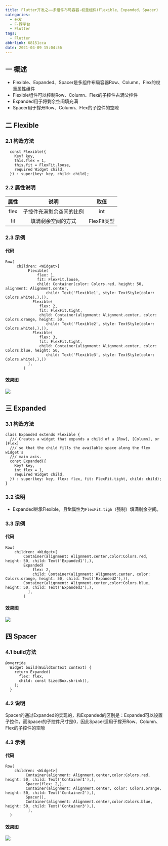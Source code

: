 ```yaml
---
title: Flutter开发之——多组件布局容器-权重组件(Flexible、Expanded、Spacer)
categories:
  - 开发
  - F-跨平台
  - Flutter
tags:
  - Flutter
abbrlink: 68151cca
date: 2021-04-09 15:04:56
---
```

## 一  概述

* Flexible、Expanded、Spacer是多组件布局容器Row、Column、Flex的权重属性组件
* Flexible组件可以控制Row、Column、Flex的子控件占满父控件
* Expanded用于将剩余空间填充满
* Spacer用于撑开Row、Column、Flex的子控件的空隙

<!--more-->

## 二 Flexible

### 2.1 构造方法

```
  const Flexible({
    Key? key,
    this.flex = 1,
    this.fit = FlexFit.loose,
    required Widget child,
  }) : super(key: key, child: child);
```

### 2.2 属性说明

| 属性 |           说明           |    取值     |
| :--: | :----------------------: | :---------: |
| flex | 子控件充满剩余空间的比例 |     int     |
| fit  |    填满剩余空间的方式    | FlexFit类型 |

### 2.3 示例

#### 代码

```
Row(
     children: <Widget>[
          Flexible(
              flex: 1,
              fit: FlexFit.loose,
              child: Container(color: Colors.red, height: 50, alignment: Alignment.center, 
                  child: Text('Flexible1', style: TextStyle(color: Colors.white),),)),
            Flexible(
               flex: 2,
               fit: FlexFit.tight,
               child: Container(alignment: Alignment.center, color: Colors.orange, height: 50,
                  child: Text('Flexible2', style: TextStyle(color: Colors.white),),)),
            Flexible(
               flex: 3,
               fit: FlexFit.tight,
               child: Container(alignment: Alignment.center, color: Colors.blue, height: 50, 
                  child: Text('Flexible3', style: TextStyle(color: Colors.white),),))
          ],
        )
```

#### 效果图

![][1]

## 三 Expanded

### 3.1 构造方法

```
class Expanded extends Flexible {
  /// Creates a widget that expands a child of a [Row], [Column], or [Flex]
  /// so that the child fills the available space along the flex widget's
  /// main axis.
  const Expanded({
    Key? key,
    int flex = 1,
    required Widget child,
  }) : super(key: key, flex: flex, fit: FlexFit.tight, child: child);
}
```

### 3.2 说明

* Expanded继承Flexible，且fit属性为`FlexFit.tigh`（强制）填满剩余空间。

### 3.3 示例

#### 代码

```
Row(
    children: <Widget>[
        Container(alignment: Alignment.center,color:Colors.red, height: 50, child: Text('Expanded1'),),
        Expanded(
            flex: 2,
            child: Container(alignment: Alignment.center, color: Colors.orange, height: 50, child: Text('Expanded2'),)),
        Container(alignment: Alignment.center,color:Colors.blue, height: 50, child: Text('Expanded3'),),
          ],
        )
```

#### 效果图
![][2]
## 四 Spacer

### 4.1 build方法

```
@override
  Widget build(BuildContext context) {
    return Expanded(
      flex: flex,
      child: const SizedBox.shrink(),
    );
  }
```

### 4.2 说明

Spacer的通过Expanded的实现的，和Expanded的区别是：Expanded可以设置子控件，而Spacer的子控件尺寸是0，因此Spacer适用于撑开Row、Column、Flex的子控件的空隙

### 4.3 示例

#### 代码

```
Row(
    children: <Widget>[
         Container(alignment: Alignment.center,color:Colors.red, height: 50, child: Text('Container1'),),
         Spacer(flex: 2,),
         Container(alignment: Alignment.center, color: Colors.orange, height: 50, child: Text('Container2'),),
         Spacer(),
         Container(alignment: Alignment.center,color:Colors.blue, height: 50, child: Text('Container3'),),
          ],
  )
```

#### 效果图
![][3]



[1]:https://cdn.jsdelivr.net/gh/PGzxc/CDN@master/blog-flutter/flutter_flexible_sample.png
[2]:https://cdn.jsdelivr.net/gh/PGzxc/CDN@master/blog-flutter/flutter-expanded-sample.png
[3]:https://cdn.jsdelivr.net/gh/PGzxc/CDN@master/blog-flutter/flutter-spacer-sample.png